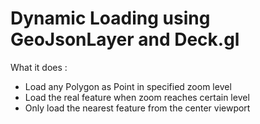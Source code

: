 # Dynamic Loading using GeoJsonLayer and Deck.gl

What it does :

- Load any Polygon as Point in specified zoom level
- Load the real feature when zoom reaches certain level
- Only load the nearest feature from the center viewport